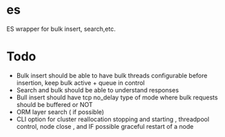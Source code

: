 # es
ES wrapper for bulk insert, search,etc.

# Todo
 - Bulk insert should be able to have bulk threads configurable before insertion, keep bulk active + queue in control 
 - Search and bulk should be able to understand responses
 - Bull insert should have tcp no_delay type of mode where bulk requests should be buffered or NOT
 - ORM layer search  ( if possible)
 - CLI option for cluster reallocation stopping and starting , threadpool control, node close , and IF possible graceful restart of a node

